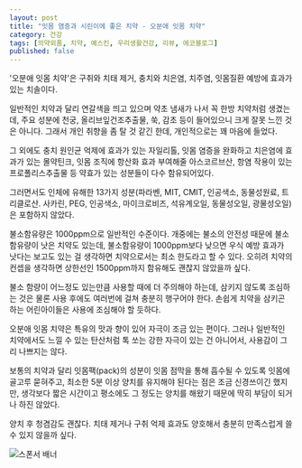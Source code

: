 ```yaml
---
layout: post
title: "잇몸 염증과 시린이에 좋은 치약 - 오분애 잇몸 치약﻿"
category: 건강
tags: [의약외품, 치약, 예스킨, 우리생활건강, 리뷰, 에코블로그]
published: false
---
```


'오분애 잇몸 치약'은 구취와 치태 제거, 충치와 치은염, 치주염, 잇몸질환 예방에 효과가 있는 치솔이다.

일반적인 치약과 달리 연갈색을 띄고 있으며 약초 냄새가 나서 꼭 한방 치약처럼 생겼는데,
주요 성분에 천궁, 올리브잎건조추출물, 쑥, 감초 등이 들어있으니 크게 잘못 느낀 것은 아니다.
그래서 개인 취향을 좀 탈 것 같긴 한데, 개인적으로는 꽤 마음에 들었다.

그 외에도 충치 원인균 억제에 효과가 있는 자일리톨,
잇몸 염증을 완화하고 치은염에 효과가 있는 몰약틴크,
잇몸 조직에 항산화 효과 부여해줄 아스코르브산,
항염 작용이 있는 프로폴리스추출물 등
약효가 있는 성분들이 다수 함유되어있다.

그러면서도 인체에 유해한 13가지 성분(파라벤, MIT, CMIT, 인공색소, 동물성원료, 트리클로산. 사카린, PEG, 인공색소, 마이크로비즈, 석유계오일, 동물성오일, 광물성오일)은 포함하지 않았다.

불소함유량은 1000ppm으로 일반적인 수준이다.
개중에는 불소의 안전성 때문에 불소함유량이 낫은 치약도 있는데,
불소함유량이 1000ppm보다 낮으면 우식 예방 효과가 낫다는 보고도 있는 걸 생각하면
치약으로서는 최소 한도라고 할 수 있다.
오히려 치약의 컨셉을 생각하면 상한선인 1500ppm까지 함유해도 괜찮지 않았을까 싶다.

불소 함량이 어느정도 있는만큼 사용할 때에 더 주의해야 하는데,
삼키지 않도록 조심하는 것은 물론 사용 후에도 여러번에 걸쳐 충분히 행구어야 한다.
손쉽게 치약을 삼키곤 하는 어린아이들은 사용에 조심해야 할 듯하다.

오분애 잇몸 치약은 특유의 맛과 향이 있어 자극이 조금 있는 편이다.
그러나 일반적인 치약에서도 느낄 수 있는 탄산처럼 톡 쏘는 강한 자극이 있는 건 아니어서,
사용감이 그리 나쁘지는 않다.

보통의 치약과 달리 잇몸팩(pack)의 성분이 잇몸 점막을 통해 흡수될 수 있도록 잇몸에 골고루 묻혀주고,
최소한 5분 이상 양치를 유지해야 된다는 점은 조금 신경쓰이긴 했지만,
생각보다 짧은 시간이고 평소에도 그 정도는 양치를 해왔기 때문에 딱히 부담이 되거나 하진 않았다.

양치 후 청겸감도 괜찮다. 치태 제거나 구취 억제 효과도 양호해서 충분히 만족스럽게 쓸 수 있지 않을까 싶다.



![스폰서 배너](http://echoblog.net/images/sponsor-banner.png "이 글은 에코블로그를 통해 해당 업체에서 제품을 제공받아 작성한 리뷰다.")
